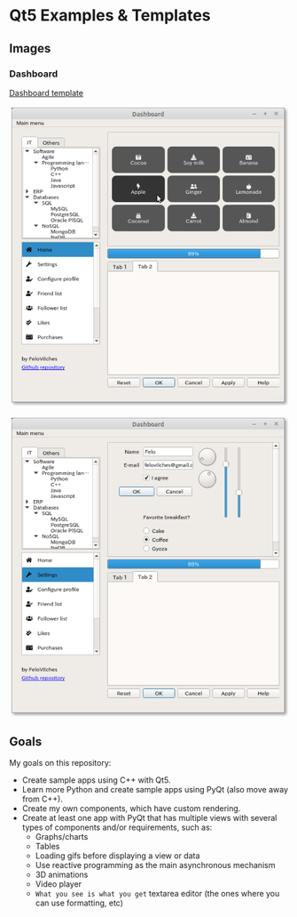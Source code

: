 # Qt5 Examples & Templates

## Images

### Dashboard


[Dashboard template](dashboard)


<p align="center">
  <img src="images/dashboard1.png" width="600" title="Dashboard 1">
</p>

<p align="center">
  <img src="images/dashboard2.png" width="600" title="Dashboard 2">
</p>


## Goals

My goals on this repository:

* Create sample apps using C++ with Qt5.
* Learn more Python and create sample apps using PyQt (also move away from C++).
* Create my own components, which have custom rendering.
* Create at least one app with PyQt that has multiple views with several types of components and/or requirements, such as:
  * Graphs/charts
  * Tables
  * Loading gifs before displaying a view or data
  * Use reactive programming as the main asynchronous mechanism
  * 3D animations
  * Video player
  * `What you see is what you get` textarea editor (the ones where you can use formatting, etc)


